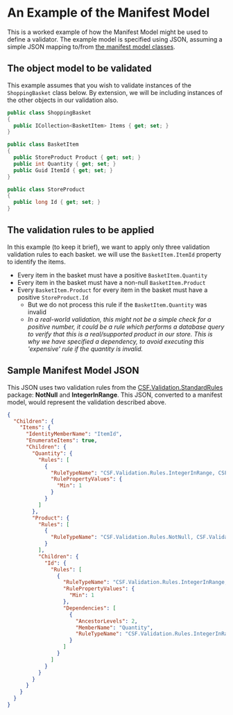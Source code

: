 # An Example of the Manifest Model

This is a worked example of how the Manifest Model might be used to define a validator.
The example model is specified using JSON, assuming a simple JSON mapping to/from [the manifest model classes].

[the manifest model classes]:index.md#the-manifest-model-classes

## The object model to be validated

This example assumes that you wish to validate instances of the `ShoppingBasket` class below.
By extension, we will be including instances of the other objects in our validation also.

```csharp
public class ShoppingBasket
{
  public ICollection<BasketItem> Items { get; set; }
}

public class BasketItem
{
  public StoreProduct Product { get; set; }
  public int Quantity { get; set; }
  public Guid ItemId { get; set; }
}

public class StoreProduct
{
  public long Id { get; set; }
}
```

## The validation rules to be applied

In this example (to keep it brief), we want to apply only three validation validation rules to each basket.
we will use the `BasketItem.ItemId` property to identify the items.

* Every item in the basket must have a positive `BasketItem.Quantity`
* Every item in the basket must have a non-null `BasketItem.Product`
* Every `BasketItem.Product` for every item in the basket must have a positive `StoreProduct.Id`
  * But we do not process this rule if the `BasketItem.Quantity` was invalid
  * _In a real-world validation, this might not be a simple check for a positive number, it could be a rule which performs a database query to verify that this is a real/supported product in our store.  This is why we have specified a dependency, to avoid executing this 'expensive' rule if the quantity is invalid._

## Sample Manifest Model JSON

This JSON uses two validation rules from the [CSF.Validation.StandardRules] package: **NotNull** and **IntegerInRange**.
This JSON, converted to a manifest model, would represent the validation described above.

[CSF.Validation.StandardRules]:https://www.nuget.org/packages/CSF.Validation.StandardRules/

```json
{
  "Children": {
    "Items": {
      "IdentityMemberName": "ItemId",
      "EnumerateItems": true,
      "Children": {
        "Quantity": {
          "Rules": [
            {
              "RuleTypeName": "CSF.Validation.Rules.IntegerInRange, CSF.Validation.StandardRules",
              "RulePropertyValues": {
                "Min": 1
              }
            }
          ]
        },
        "Product": {
          "Rules": [
            {
              "RuleTypeName": "CSF.Validation.Rules.NotNull, CSF.Validation.StandardRules",
            }
          ],
          "Children": {
            "Id": {
              "Rules": [
                {
                  "RuleTypeName": "CSF.Validation.Rules.IntegerInRange, CSF.Validation.StandardRules",
                  "RulePropertyValues": {
                    "Min": 1
                  },
                  "Dependencies": [
                    {
                      "AncestorLevels": 2,
                      "MemberName": "Quantity",
                      "RuleTypeName": "CSF.Validation.Rules.IntegerInRange, CSF.Validation.StandardRules"
                    }
                  ]
                }
              ]
            }
          }
        }
      }
    }
  }
}
```

